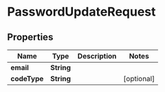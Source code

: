 

# PasswordUpdateRequest


## Properties

| Name | Type | Description | Notes |
|------------ | ------------- | ------------- | -------------|
|**email** | **String** |  |  |
|**codeType** | **String** |  |  [optional] |




